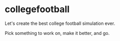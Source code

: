 collegefootball
===============

Let's create the best college football simulation ever.

Pick something to work on, make it better, and go.
